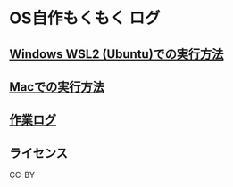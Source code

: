 # OS自作もくもく ログ

## [Windows WSL2 (Ubuntu)での実行方法](wsl/README.md)

## [Macでの実行方法](mac/README.md)

## [作業ログ](log.md)

## ライセンス

CC-BY
